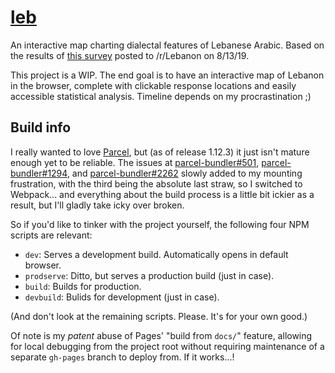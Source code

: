 # [leb](https://supposedly.github.io/leb)
An interactive map charting dialectal features of Lebanese Arabic. Based on the results of
[this survey](https://forms.gle/U4h1xtSJZ5nnv5Ku7) posted to /r/Lebanon on 8/13/19.

This project is a WIP. The end goal is to have an interactive map of Lebanon in the browser, complete with
clickable response locations and easily accessible statistical analysis. Timeline depends on my procrastination ;)

## Build info
I really wanted to love [Parcel](https://parceljs.org), but (as of release 1.12.3) it just isn't mature enough yet to be reliable.
The issues at [parcel-bundler#501](https://github.com/parcel-bundler/parcel/issues/501),
[parcel-bundler#1294](https://github.com/parcel-bundler/parcel/issues/1294), and
[parcel-bundler#2262](https://github.com/parcel-bundler/parcel/issues/2262) slowly added to my mounting frustration, with the
third being the absolute last straw, so I switched to Webpack... and everything about the build process is a little bit ickier
as a result, but I'll gladly take icky over broken.

So if you'd like to tinker with the project yourself, the following four NPM scripts are relevant:

- `dev`: Serves a development build. Automatically opens in default browser.
- `prodserve`: Ditto, but serves a production build (just in case).
- `build`: Builds for production.
- `devbuild`: Bulids for development (just in case).

(And don't look at the remaining scripts. Please. It's for your own good.)

Of note is my *patent* abuse of Pages' "build from `docs/`" feature, allowing for local debugging from the project
root without requiring maintenance of a separate `gh-pages` branch to deploy from. If it works...!
